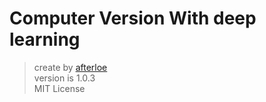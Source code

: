 Computer Version With deep learning
===
> create by [afterloe](605728727@qq.com)  
> version is 1.0.3  
> MIT License

